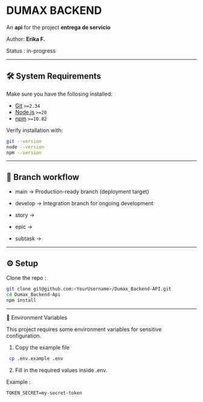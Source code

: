 # DUMAX BACKEND

An **api** for the project **entrega de servicio**

Author: **Erika F.**

Status : in-progress

---

## 🛠 System Requirements

Make sure you have the follosing installed:

- [Git](https://git-scm.com/) `>=2.34`
- [Node.js](https://nodejs.org/) `>=20`
- [npm](https://docs.npmjs.com/) `>=10.82`

Verify installation with:

```bash
git --version
node --version
npm --version
```

---

## 🌱 Branch workflow

- main → Production-ready branch (deployment target)

- develop → Integration branch for ongoing development
- story →
- epic →
- subtask →

---

## ⚙️ Setup

Clone the repo :

```bash
git clone git@github.com:<YourUsername>/Dumax_Backend-API.git
cd Dumax_Backend-Api
npm install
```

---
🔑 Environment Variables

This project requires some environment variables for sensitive configuration.

1. Copy the example file

```bash
 cp .env.example .env
```

2. Fill in the required values inside .env.

Example :

```env
TOKEN_SECRET=my-secret-token
```

